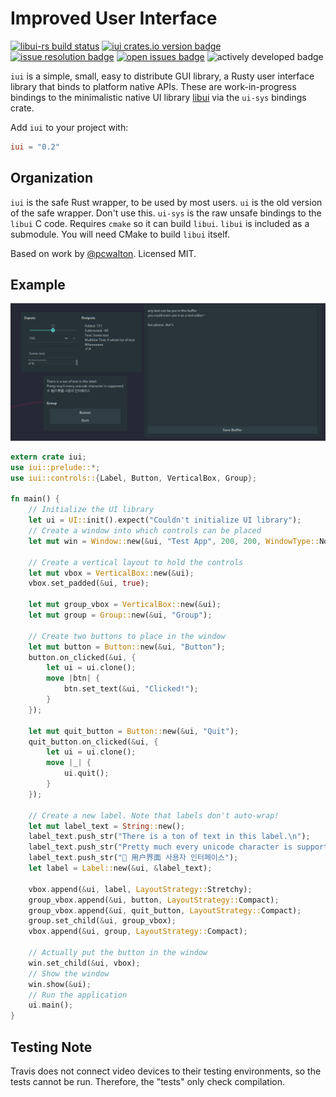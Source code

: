 # Improved User Interface
[![libui-rs build status](https://api.travis-ci.org/LeoTindall/libui-rs.svg?branch=master)](https://travis-ci.org/LeoTindall/libui-rs/)
[![iui crates.io version badge](https://img.shields.io/crates/v/iui.svg)](https://crates.io/crates/iui/)
[![issue resolution badge](https://isitmaintained.com/badge/resolution/LeoTindall/libui-rs.svg)](https://isitmaintained.com/project/LeoTindall/libui-rs)
[![open issues badge](https://isitmaintained.com/badge/open/LeoTindall/libui-rs.svg)](https://isitmaintained.com/project/LeoTindall/libui-rs)
![actively developed badge](https://img.shields.io/badge/maintenance-actively--developed-brightgreen.svg)

`iui` is a simple, small, easy to distribute GUI library, a Rusty user interface library that binds to platform native APIs.
These are work-in-progress bindings to the minimalistic native UI library [libui][libui] via the `ui-sys` bindings crate.

Add `iui` to your project with:

```toml
iui = "0.2"
```

## Organization

`iui` is the safe Rust wrapper, to be used by most users.
`ui` is the old version of the safe wrapper. Don't use this.
`ui-sys` is the raw unsafe bindings to the `libui` C code. Requires `cmake` so it can build `libui`.
`libui` is included as a submodule. You will need CMake to build `libui` itself.

Based on work by [@pcwalton](https://github.com/pcwalton/). Licensed MIT.

## Example

![Three example GUI applications running on Linux](themed.png)

```rust
extern crate iui;
use iui::prelude::*;
use iui::controls::{Label, Button, VerticalBox, Group};

fn main() {
    // Initialize the UI library
    let ui = UI::init().expect("Couldn't initialize UI library");
    // Create a window into which controls can be placed
    let mut win = Window::new(&ui, "Test App", 200, 200, WindowType::NoMenubar);
    
    // Create a vertical layout to hold the controls
    let mut vbox = VerticalBox::new(&ui);
    vbox.set_padded(&ui, true);

    let mut group_vbox = VerticalBox::new(&ui);
    let mut group = Group::new(&ui, "Group");

    // Create two buttons to place in the window
    let mut button = Button::new(&ui, "Button");
    button.on_clicked(&ui, {
        let ui = ui.clone();
        move |btn| {
            btn.set_text(&ui, "Clicked!");
        }
    });

    let mut quit_button = Button::new(&ui, "Quit");
    quit_button.on_clicked(&ui, {
        let ui = ui.clone();
        move |_| {
            ui.quit();
        }
    });

    // Create a new label. Note that labels don't auto-wrap!
    let mut label_text = String::new();
    label_text.push_str("There is a ton of text in this label.\n");
    label_text.push_str("Pretty much every unicode character is supported.\n");
    label_text.push_str("🎉 用户界面 사용자 인터페이스");
    let label = Label::new(&ui, &label_text);

    vbox.append(&ui, label, LayoutStrategy::Stretchy);
    group_vbox.append(&ui, button, LayoutStrategy::Compact);
    group_vbox.append(&ui, quit_button, LayoutStrategy::Compact);
    group.set_child(&ui, group_vbox);
    vbox.append(&ui, group, LayoutStrategy::Compact);

    // Actually put the button in the window
    win.set_child(&ui, vbox);
    // Show the window
    win.show(&ui);
    // Run the application
    ui.main();
}
```

## Testing Note
Travis does not connect video devices to their testing environments, so the tests cannot be run. Therefore, the "tests" only check compilation.

[libui]: https://github.com/andlabs/libui
